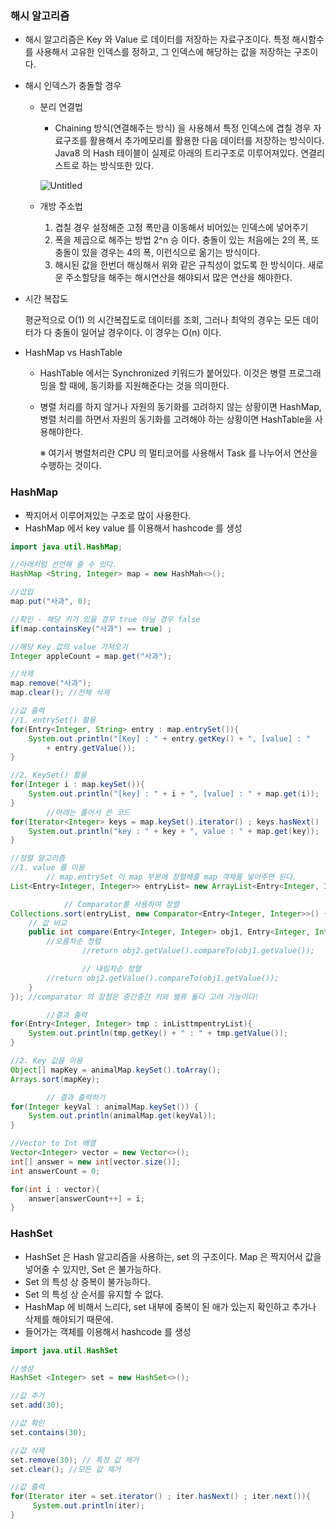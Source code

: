 ### 해시 알고리즘

- 해시 알고리즘은 Key 와 Value 로 데이터를 저장하는 자료구조이다. 특정 해시함수를 사용해서 고유한 인덱스를 정하고, 그 인덱스에 해당하는 값을 저장하는 구조이다.
- 해시 인덱스가 충돌할 경우
    - 분리 연결법
        - Chaining 방식(연결해주는 방식) 을 사용해서 특정 인덱스에 겹칠 경우 자료구조를 활용해서 추가메모리를 활용한 다음 데이터를 저장하는 방식이다. Java8 의 Hash 테이블이 실제로 아래의 트리구조로 이루어져있다. 연결리스트로 하는 방식또한 있다.
        
        ![Untitled](https://s3-us-west-2.amazonaws.com/secure.notion-static.com/f6984146-c4ca-40a7-b6b5-e9149ba3bc90/Untitled.png)
        
    - 개방 주소법
        1. 겹칠 경우 설정해준 고정 폭만큼 이동해서 비어있는 인덱스에 넣어주기
        2. 폭을 제곱으로 해주는 방법 2^n 승 이다. 충돌이 있는 처음에는 2의 폭, 또 충돌이 있을 경우는 4의 폭, 이런식으로 옮기는 방식이다.
        3. 해시된 값을 한번더 해싱해서 위와 같은 규칙성이 없도록 한 방식이다. 새로운 주소할당을 해주는 해시연산을 해야되서 많은 연산을 해야한다.
- 시간 복잡도
    
    평균적으로 O(1) 의 시간복잡도로 데이터를 조회, 그러나 최악의 경우는 모든 데이터가 다 충돌이 일어날 경우이다. 이 경우는 O(n) 이다. 
    
- HashMap vs HashTable
    - HashTable 에서는 Synchronized 키워드가 붙어있다. 이것은 병렬 프로그래밍을 할 때에, 동기화를 지원해준다는 것을 의미한다.
    - 병렬 처리를 하지 않거나 자원의 동기화를 고려하지 않는 상황이면 HashMap, 병렬 처리를 하면서 자원의 동기화를 고려해야 하는 상황이면 HashTable을 사용해야한다.
        
        ※ 여기서 병렬처리란 CPU 의 멀티코어를 사용해서 Task 를 나누어서 연산을 수행하는 것이다. 
        

### HashMap

- 짝지어서 이루어져있는 구조로 많이 사용한다.
- HashMap 에서 key value 를 이용해서 hashcode 를 생성

```java
import java.util.HashMap;

//아래처럼 선언해 줄 수 있다.
HashMap <String, Integer> map = new HashMah<>();

//삽입
map.put("사과", 0);

//확인 - 해당 키가 있을 경우 true 아닐 경우 false
if(map.containsKey("사과") == true) ;

//해당 Key 값의 value 가져오기
Integer appleCount = map.get("사과");

//삭제
map.remove("사과");
map.clear(); //전체 삭제

//값 출력
//1. entrySet() 활용
for(Entry<Integer, String> entry : map.entrySet()){
	System.out.println("[Key] : " + entry.getKey() + ", [value] : " 
		+ entry.getValue());
}

//2. KeySet() 활용
for(Integer i : map.keySet()){
	System.out.println("[key] : " + i + ", [value] : " + map.get(i));
}
		//아래는 풀어서 쓴 코드
for(Iterator<Integer> keys = map.keySet().iterator() ; keys.hasNext() ; keys.next()){
	System.out.println("key : " + key + ", value : " + map.get(key));
}

//정렬 알고리즘
//1. value 를 이용 
		// map.entrySet 이 map 부분에 정렬해줄 map 객체를 넣어주면 된다.
List<Entry<Integer, Integer>> entryList= new ArrayList<Entry<Integer, Integer>>(map.entrySet());

            // Comparator를 사용하여 정렬
Collections.sort(entryList, new Comparator<Entry<Integer, Integer>>() {
    // 값 비교
    public int compare(Entry<Integer, Integer> obj1, Entry<Integer, Integer> obj2) {
        //오름차순 정렬
				//return obj2.getValue().compareTo(obj1.getValue());

				// 내림차순 정렬
        //return obj2.getValue().compareTo(obj1.getValue());
    }
}); //comparator 의 장점은 중간중간 키와 밸류 둘다 고려 가능이다!

		//결과 출력
for(Entry<Integer, Integer> tmp : inListtmpentryList){
    System.out.println(tmp.getKey() + " : " + tmp.getValue());
}

//2. Key 값을 이용
Object[] mapKey = animalMap.keySet().toArray();
Arrays.sort(mapKey);

		// 결과 출력하기
for(Integer keyVal : animalMap.keySet()) {
	System.out.println(animalMap.get(keyVal));
}

//Vector to Int 배열
Vector<Integer> vector = new Vector<>();
int[] answer = new int[vector.size()];
int answerCount = 0;

for(int i : vector){
    answer[answerCount++] = i;
}
```

### HashSet

- HashSet 은 Hash 알고리즘을 사용하는, set 의 구조이다. Map 은 짝지어서 값을 넣어줄 수 있지만, Set 은 불가능하다.
- Set 의 특성 상 중복이 불가능하다.
- Set 의 특성 상 순서를 유지할 수 없다.
- HashMap 에 비해서 느리다, set 내부에 중복이 된 애가 있는지 확인하고 추가나 삭제를 해야되기 때문에.
- 들어가는 객체를 이용해서 hashcode 를 생성

```java
import java.util.HashSet

//생성
HashSet <Integer> set = new HashSet<>();

//값 추가
set.add(30);

//값 확인
set.contains(30);

//값 삭제
set.remove(30); // 특정 값 제거
set.clear(); //모든 값 제거

//값 출력
for(Iterator iter = set.iterator() ; iter.hasNext() ; iter.next()){
	 System.out.println(iter);
}
```